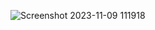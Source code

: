 ![Screenshot 2023-11-09 111918](https://github.com/darshith-v/Web-Development-course-2023/assets/120773600/98cbe43d-e735-407e-b7ad-20d2e5a8f56a)
